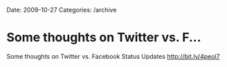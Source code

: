 Date: 2009-10-27
Categories: /archive

# Some thoughts on Twitter vs. F...

Some thoughts on Twitter vs. Facebook Status Updates <a href="http://bit.ly/4peol7" rel="nofollow">http://bit.ly/4peol7</a>
